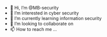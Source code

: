 - 👋 Hi, I’m @MB-security
- 👀 I’m interested in cyber security
- 🌱 I’m currently learning information security
- 💞️ I’m looking to collaborate on 
- 📫 How to reach me ...

<!---
MB-security/MB-security is a ✨ special ✨ repository because its `README.md` (this file) appears on your GitHub profile.
You can click the Preview link to take a look at your changes.
--->
